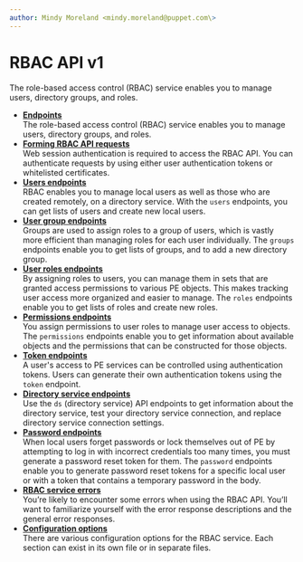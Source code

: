 ```yaml
---
author: Mindy Moreland <mindy.moreland@puppet.com\>
---
```


# RBAC API v1

The role-based access control \(RBAC\) service enables you to manage users, directory groups, and roles.

-   **[Endpoints](rbac_api_v1_endpoints.md#)**  
The role-based access control \(RBAC\) service enables you to manage users, directory groups, and roles.
-   **[Forming RBAC API requests](rbac_api_v1_forming_requests.md#)**  
Web session authentication is required to access the RBAC API. You can authenticate requests by using either user authentication tokens or whitelisted certificates.
-   **[Users endpoints](rbac_api_v1_user.md#)**  
RBAC enables you to manage local users as well as those who are created remotely, on a directory service. With the `users` endpoints, you can get lists of users and create new local users.
-   **[User group endpoints](rbac_api_v1_user_group.md#)**  
Groups are used to assign roles to a group of users, which is vastly more efficient than managing roles for each user individually. The `groups` endpoints enable you to get lists of groups, and to add a new directory group.
-   **[User roles endpoints](rbac_api_v1_user_role.md#)**  
By assigning roles to users, you can manage them in sets that are granted access permissions to various PE objects. This makes tracking user access more organized and easier to manage. The `roles` endpoints enable you to get lists of roles and create new roles.
-   **[Permissions endpoints](rbac_api_v1_permissions.md#)**  
You assign permissions to user roles to manage user access to objects. The `permissions` endpoints enable you to get information about available objects and the permissions that can be constructed for those objects.
-   **[Token endpoints](rbac_api_v1_token.md#)**  
A user's access to PE services can be controlled using authentication tokens. Users can generate their own authentication tokens using the `token` endpoint.
-   **[Directory service endpoints](rbac_api_v1_directory.md#)**  
 Use the `ds` \(directory service\) API endpoints to get information about the directory service, test your directory service connection, and replace directory service connection settings.
-   **[Password endpoints](rbac_api_v1_password.md#)**  
When local users forget passwords or lock themselves out of PE by attempting to log in with incorrect credentials too many times, you must generate a password reset token for them. The `password` endpoints enable you to generate password reset tokens for a specific local user or with a token that contains a temporary password in the body.
-   **[RBAC service errors](rbac_api_v1_service_errors.md#)**  
You’re likely to encounter some errors when using the RBAC API. You’ll want to familiarize yourself with the error response descriptions and the general error responses.
-   **[Configuration options](rbac_api_v1_config.md#)**  
There are various configuration options for the RBAC service. Each section can exist in its own file or in separate files.

